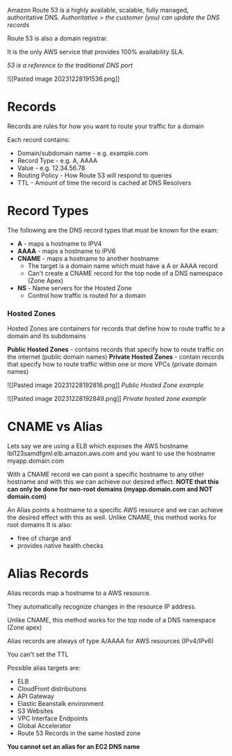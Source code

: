 Amazon Route 53 is a highly available, scalable, fully managed, authoritative DNS.
*Authoritative = the customer (you) can update the DNS records*

Route 53 is also a domain registrar.

It is the only AWS service that provides 100% availability SLA.

*53 is a reference to the traditional DNS port*

![[Pasted image 20231228191536.png]]

# Records

Records are rules for how you want to route your traffic for a domain

Each record contains:
- Domain/subdomain name - e.g. example.com
- Record Type - e.g. A, AAAA
- Value - e.g. 12.34.56.78
- Routing Policy - How Route 53 will respond to queries
- TTL - Amount of time the record is cached at DNS Resolvers

# Record Types

The following are the DNS record types that must be known for the exam:
- **A** - maps a hostname to IPV4
- **AAAA** - maps a hostname to IPV6
- **CNAME** - maps a hostname to another hostname
	- The target is a domain name which must have a A or AAAA record
	- Can't create a CNAME record for the top node of a DNS namespace (Zone Apex)
- **NS** - Name servers for the Hosted Zone
	- Control how traffic is routed for a domain

### Hosted Zones

Hosted Zones are containers for records that define how to route traffic to a domain and its subdomains

**Public Hosted Zones** - contains records that specify how to route traffic on the internet (public domain names)
**Private Hosted Zones** - contain records that specify how to route traffic within one or more VPCs (private domain names)

![[Pasted image 20231228192816.png]]
*Public Hosted Zone example*


![[Pasted image 20231228192849.png]]
*Private hosted zone example*

# CNAME vs Alias

Lets say we are using a ELB which exposes the AWS hostname lbl123samdfgml.elb.amazon.aws.com and you want to use the hostname myapp.domain.com

With a CNAME record we can point a specific hostname to any other hostname and with this we can achieve our desired effect. **NOTE that this can only be done for non-root domains (myapp.domain.com and NOT domain.com)**

An Alias points a hostname to a specific AWS resource and we can achieve the desired effect with this as well. Unlike CNAME, this method works for root domains
It is also:
- free of charge and
- provides native health checks

# Alias Records

Alias records map a hostname to a AWS resource.

They automatically recognize changes in the resource IP address.

Unlike CNAME, this method works for the top node of a DNS namespace (Zone apex)

Alias records are always of type A/AAAA for AWS resources (IPv4/IPv6)

You can't set the TTL

Possible alias targets are:
- ELB
- CloudFront distributions
- API Gateway
- Elastic Beanstalk environment
- S3 Websites
- VPC Interface Endpoints
- Global Accelerator
- Route 53 Records in the same hosted zone

**You cannot set an alias for an EC2 DNS name**